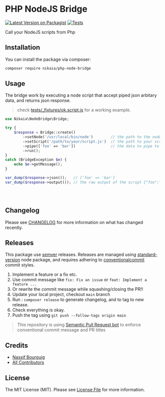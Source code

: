 # PHP NodeJS Bridge

[![Latest Version on Packagist](https://img.shields.io/packagist/v/nikaia/php-node-bridge.svg?style=flat-square)](https://packagist.org/packages/nikaia/php-node-bridge)
[![Tests](https://github.com/nikaia/php-node-bridge/actions/workflows/tests.yml/badge.svg?branch=main)](https://github.com/nikaia/php-node-bridge/actions/workflows/tests.yml)

Call your NodeJS scripts from Php

## Installation

You can install the package via composer:

```bash
composer require nikaia/php-node-bridge
```

## Usage

The bridge work by executing a node script that accept piped json arbitary data, and returns json response.

> check [tests/_fixtures/ok.script.js](tests/_fixtures/ok.script.js) for a working example.


```php
use Nikaia\NodeBridge\Bridge;

try {
    $response = Bridge::create()
        ->setNode('/usr/local/bin/node')        // the path to the node (You can omit if in system path)
        ->setScript('/path/to/your/script.js')  // the path to your script 
        ->pipe(['foo' => 'bar'])                // the data to pipe to the script
        ->run();
}
catch (BridgeException $e) {
    echo $e->getMessage();
}

var_dump($response->json());   // ['foo' => 'bar']
var_dump($response->output()); // the raw output of the script {"foo":"bar"}
```
```    
``` 

```


```

## Changelog

Please see [CHANGELOG](CHANGELOG.md) for more information on what has changed recently.

## Releases

This package use [semver](https://semver.org/) releases.
Releases are managed using [standard-version](https://github.com/conventional-changelog/standard-version) node package,
and requires adhering to [conventionalcommit](https://conventionalcommits.org) commit styles.

1. Implement a feature or a fix etc.
2. Use commit message like `fix: Fix an issue` or `feat: Implement a feature ...`
3. Or rewrite the commit message while squashing/closing the PR!!
4. Update your local project, checkout `main` branch
5. Run : `composer release` to generate changelog, and to tag to new release.
6. Check everything is okay.
7. Push the tag using `git push --follow-tags origin main`


> This repository is using [Semantic Pull Request bot](https://github.com/zeke/semantic-pull-requests) to enforce conventional commit message and PR titles


## Credits

- [Nassif Bourguig](https://github.com/nbourguig)
- [All Contributors](../../contributors)

## License

The MIT License (MIT). Please see [License File](LICENSE.md) for more information.
